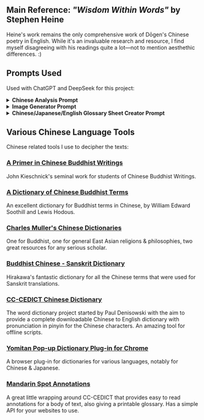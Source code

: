 ## Main Reference: *"Wisdom Within Words"* by Stephen Heine

Heine's work remains the only comprehensive work of Dōgen's Chinese poetry in English. While it's an invaluable research and resource, I find myself disagreeing with his readings quite a lot—not to mention aesthethic differences. :)

## Prompts Used

Used with ChatGPT and DeepSeek for this project:

<details>
<summary><strong>Chinese Analysis Prompt</strong></summary>

```markdown
Please analyze the following Chinese poem **line by line**, with the following method:

1. **Character-by-character glossing**:
   - For *each individual character* in a line (before compounds), give:
     - Core standalone meanings
     - 3 historical example sentences from 12th-century Chinese sources (or close era), each with:
       - The original sentence in Chinese
       - A faithful English translation
     - If a character has particularly varied or poetic meanings, include more examples.

2. **Compound identification**:
   - After individual glosses, identify any compounds, set phrases, or poetic constructions formed by combinations of the characters.
   - Repeat the same exemplar process for compounds:
     - Give 3 usage examples per compound if available, same format as above.

3. **Line translation**:
   - Offer a faithful, poetic English translation of the line.
   - Note alternate possible renderings if helpful.

4. **Aesthetic & poetic analysis**:
   - Comment on:
     - Imagery and symbolic motifs from Chinese, Japanese, and Zen poetic traditions.
     - Wordplay, double meanings, puns, or name references.
     - Any resonance with Dōgen’s other works, Buddhist imagery, or seasonal conventions.

⚠️ Do not skip steps or reorder them.  
⚠️ Use clear formatting to make glosses, examples, translations, and commentary easily distinguishable.  
⚠️ Maintain a balance of clarity and poetic sensitivity—this is a philological task, not a loose paraphrase.

We’ll work one line at a time to ensure fidelity and manageable token load.

Here's the poem:  
[INSERT POEM HERE]
```

</details>

<details>
<summary><strong>Image Generator Prompt</strong></summary>
   
```markdown
Please give me 3 sumi-e & watercolor painting concepts based on the poem we just worked on. I want cinematic composition, poetic resonance, and detailed visual cues—paintings that interpret the poem's emotional, philosophical, and seasonal tones. Kindly explain why you chose the motifs you do that match the poem's symbolism and exposition.

```

</details>

<details>
<summary><strong>Chinese/Japanese/English Glossary Sheet Creator Prompt</strong></summary>

```markdown
Please create a markdown table I can paste into GitHub for the following Chinese poem, one row per Chinese character or word, not by line. The columns should be formatted like this:

Row 1: Chinese characters for first line  
Row 2: Pinyin 
Row 3: Japanese hiragana rendering of the kanji (where possible) 
Row 4: Romaji of the hiragana
Row 5: English translation of the chinese character
Row 6: Repeat for next line

Do not group entire lines into one cell. Instead, break the poem down character by character, and assign each to a new column.

Here's the poem:
[INSERT POEM HERE]
```

</details>

## Various Chinese Language Tools

Chinese related tools I use to decipher the texts:

### [A Primer in Chinese Buddhist Writings](https://religiousstudies.stanford.edu/primer-chinese-buddhist-writings)

John Kieschnick's seminal work for students of Chinese Buddhist Writings.

### [A Dictionary of Chinese Buddhist Terms](https://mahajana.net/texts/soothill-hodous.html)

An excellent dictionary for Buddhist terms in Chinese, by William Edward Soothill and Lewis Hodous.

### [Charles Muller's Chinese Dictionaries](https://buddhism-dict.net)

One for Buddhist, one for general East Asian religions & philosophies, two great resources for any serious scholar. 

### [Buddhist Chinese - Sanskrit Dictionary](https://static.sariputta.com/pdf/tipitaka/867/a-buddhist-chinese_sanskrit-dict_hirakawa.pdf)

Hirakawa's fantastic dictionary for all the Chinese terms that were used for Sanskrit translations. 

### [CC-CEDICT Chinese Dictionary](https://www.mdbg.net/chinese/dictionary?page=cedict)

The word dictionary project started by Paul Denisowski with the aim to provide a complete downloadable Chinese to English dictionary with pronunciation in pinyin for the Chinese characters. An amazing tool for offline scripts.

### [Yomitan Pop-up Dictionary Plug-in for Chrome](https://chromewebstore.google.com/detail/yomitan-popup-dictionary/likgccmbimhjbgkjambclfkhldnlhbnn?hl=en)

A browser plug-in for dictionaries for various languages, notably for Chinese & Japanese. 

### [Mandarin Spot Annotations](https://mandarinspot.com/)

A great little wrapping around CC-CEDICT that provides easy to read annotations for a body of text, also giving a printable glossary. Has a simple API for your websites to use. 
